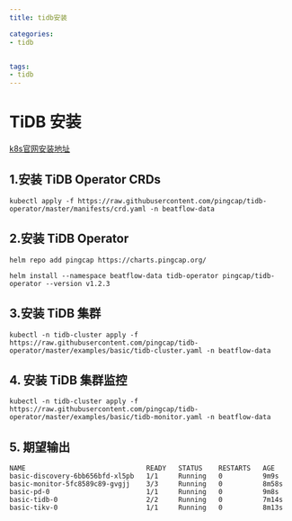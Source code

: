 ```yaml
---
title: tidb安装

categories:
- tidb


tags:
- tidb
---
```


# TiDB 安装

[k8s官网安装地址](https://docs.pingcap.com/zh/tidb-in-kubernetes/stable)

## 1.安装 TiDB Operator CRDs

```shell
kubectl apply -f https://raw.githubusercontent.com/pingcap/tidb-operator/master/manifests/crd.yaml -n beatflow-data
```



## 2.安装 TiDB Operator

```shell
helm repo add pingcap https://charts.pingcap.org/
```

```shell
helm install --namespace beatflow-data tidb-operator pingcap/tidb-operator --version v1.2.3
```

## 3.安装 TiDB 集群

```shell
kubectl -n tidb-cluster apply -f https://raw.githubusercontent.com/pingcap/tidb-operator/master/examples/basic/tidb-cluster.yaml -n beatflow-data
```

## 4. 安装 TiDB 集群监控

```shell
kubectl -n tidb-cluster apply -f https://raw.githubusercontent.com/pingcap/tidb-operator/master/examples/basic/tidb-monitor.yaml -n beatflow-data
```

## 5. 期望输出

```
NAME                              READY   STATUS    RESTARTS   AGE
basic-discovery-6bb656bfd-xl5pb   1/1     Running   0          9m9s
basic-monitor-5fc8589c89-gvgjj    3/3     Running   0          8m58s
basic-pd-0                        1/1     Running   0          9m8s
basic-tidb-0                      2/2     Running   0          7m14s
basic-tikv-0                      1/1     Running   0          8m13s
```


